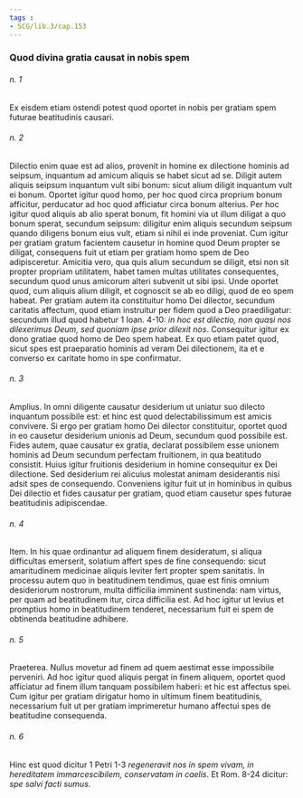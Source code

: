 ```yaml
---
tags : 
- SCG/lib.3/cap.153
---
```


### Quod divina gratia causat in nobis spem

###### n. 1
Ex eisdem etiam ostendi potest quod oportet in nobis per gratiam spem futurae beatitudinis causari.

###### n. 2
Dilectio enim quae est ad alios, provenit in homine ex dilectione hominis ad seipsum, inquantum ad amicum aliquis se habet sicut ad se. Diligit autem aliquis seipsum inquantum vult sibi bonum: sicut alium diligit inquantum vult ei bonum. Oportet igitur quod homo, per hoc quod circa proprium bonum afficitur, perducatur ad hoc quod afficiatur circa bonum alterius. Per hoc igitur quod aliquis ab alio sperat bonum, fit homini via ut illum diligat a quo bonum sperat, secundum seipsum: diligitur enim aliquis secundum seipsum quando diligens bonum eius vult, etiam si nihil ei inde proveniat. Cum igitur per gratiam gratum facientem causetur in homine quod Deum propter se diligat, consequens fuit ut etiam per gratiam homo spem de Deo adipisceretur. Amicitia vero, qua quis alium secundum se diligit, etsi non sit propter propriam utilitatem, habet tamen multas utilitates consequentes, secundum quod unus amicorum alteri subvenit ut sibi ipsi. Unde oportet quod, cum aliquis alium diligit, et cognoscit se ab eo diligi, quod de eo spem habeat. Per gratiam autem ita constituitur homo Dei dilector, secundum caritatis affectum, quod etiam instruitur per fidem quod a Deo praediligatur: secundum illud quod habetur 1 Ioan. 4-10: *in hoc est dilectio, non quasi nos dilexerimus Deum, sed quoniam ipse prior dilexit nos*. Consequitur igitur ex dono gratiae quod homo de Deo spem habeat. Ex quo etiam patet quod, sicut spes est praeparatio hominis ad veram Dei dilectionem, ita et e converso ex caritate homo in spe confirmatur.

###### n. 3
Amplius. In omni diligente causatur desiderium ut uniatur suo dilecto inquantum possibile est: et hinc est quod delectabilissimum est amicis convivere. Si ergo per gratiam homo Dei dilector constituitur, oportet quod in eo causetur desiderium unionis ad Deum, secundum quod possibile est. Fides autem, quae causatur ex gratia, declarat possibilem esse unionem hominis ad Deum secundum perfectam fruitionem, in qua beatitudo consistit. Huius igitur fruitionis desiderium in homine consequitur ex Dei dilectione. Sed desiderium rei alicuius molestat animam desiderantis nisi adsit spes de consequendo. Conveniens igitur fuit ut in hominibus in quibus Dei dilectio et fides causatur per gratiam, quod etiam causetur spes futurae beatitudinis adipiscendae.

###### n. 4
Item. In his quae ordinantur ad aliquem finem desideratum, si aliqua difficultas emerserit, solatium affert spes de fine consequendo: sicut amaritudinem medicinae aliquis leviter fert propter spem sanitatis. In processu autem quo in beatitudinem tendimus, quae est finis omnium desideriorum nostrorum, multa difficilia imminent sustinenda: nam virtus, per quam ad beatitudinem itur, circa difficilia est. Ad hoc igitur ut levius et promptius homo in beatitudinem tenderet, necessarium fuit ei spem de obtinenda beatitudine adhibere.

###### n. 5
Praeterea. Nullus movetur ad finem ad quem aestimat esse impossibile perveniri. Ad hoc igitur quod aliquis pergat in finem aliquem, oportet quod afficiatur ad finem illum tanquam possibilem haberi: et hic est affectus spei. Cum igitur per gratiam dirigatur homo in ultimum finem beatitudinis, necessarium fuit ut per gratiam imprimeretur humano affectui spes de beatitudine consequenda.

###### n. 6
Hinc est quod dicitur 1 Petri 1-3 *regeneravit nos in spem vivam, in hereditatem immarcescibilem, conservatam in caelis*. Et Rom. 8-24 dicitur: *spe salvi facti sumus*.

